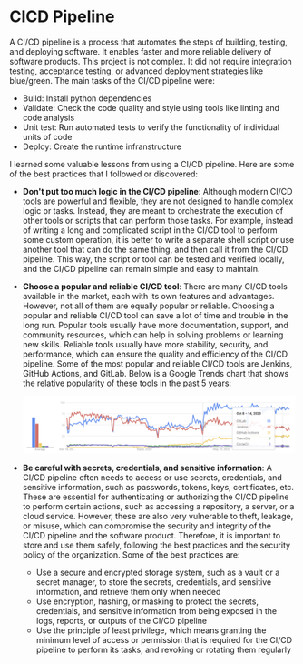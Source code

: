 # CICD Pipeline

A CI/CD pipeline is a process that automates the steps of building, testing, and deploying software. It enables faster and more reliable delivery of software products. This project is not complex. It did not require integration testing, acceptance testing, or advanced deployment strategies like blue/green. The main tasks of the CI/CD pipeline were:

- Build: Install python dependencies
- Validate: Check the code quality and style using tools like linting and code analysis
- Unit test: Run automated tests to verify the functionality of individual units of code
- Deploy: Create the runtime infranstructure

I learned some valuable lessons from using a CI/CD pipeline. Here are some of the best practices that I followed or discovered:

- **Don't put too much logic in the CI/CD pipeline**: Although modern CI/CD tools are powerful and flexible, they are not designed to handle complex logic or tasks. Instead, they are meant to orchestrate the execution of other tools or scripts that can perform those tasks. For example, instead of writing a long and complicated script in the CI/CD tool to perform some custom operation, it is better to write a separate shell script or use another tool that can do the same thing, and then call it from the CI/CD pipeline. This way, the script or tool can be tested and verified locally, and the CI/CD pipeline can remain simple and easy to maintain.
- **Choose a popular and reliable CI/CD tool**: There are many CI/CD tools available in the market, each with its own features and advantages. However, not all of them are equally popular or reliable. Choosing a popular and reliable CI/CD tool can save a lot of time and trouble in the long run. Popular tools usually have more documentation, support, and community resources, which can help in solving problems or learning new skills. Reliable tools usually have more stability, security, and performance, which can ensure the quality and efficiency of the CI/CD pipeline. Some of the most popular and reliable CI/CD tools are Jenkins, GitHub Actions, and GitLab. Below is a Google Trends chart that shows the relative popularity of these tools in the past 5 years:

  <img src="../images/journey/cicd-tools-trends.png" width="700px">


- **Be careful with secrets, credentials, and sensitive information**: A CI/CD pipeline often needs to access or use secrets, credentials, and sensitive information, such as passwords, tokens, keys, certificates, etc. These are essential for authenticating or authorizing the CI/CD pipeline to perform certain actions, such as accessing a repository, a server, or a cloud service. However, these are also very vulnerable to theft, leakage, or misuse, which can compromise the security and integrity of the CI/CD pipeline and the software product. Therefore, it is important to store and use them safely, following the best practices and the security policy of the organization. Some of the best practices are:

  - Use a secure and encrypted storage system, such as a vault or a secret manager, to store the secrets, credentials, and sensitive information, and retrieve them only when needed
  - Use encryption, hashing, or masking to protect the secrets, credentials, and sensitive information from being exposed in the logs, reports, or outputs of the CI/CD pipeline
  - Use the principle of least privilege, which means granting the minimum level of access or permission that is required for the CI/CD pipeline to perform its tasks, and revoking or rotating them regularly
